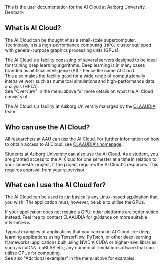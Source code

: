 This is the user documentation for the AI Cloud at Aalborg University, Denmark

## What is AI Cloud?

The AI Cloud can be thought of as a small-scale
supercomputer. Technically, it is a high-performance computing (HPC)
cluster equipped with general-purpose graphics processing units
(GPUs).

The AI Cloud is a facility consisting of several servers designed to
be ideal for training deep learning algorithms. Deep learning is in
many cases branded as artificial intelligence (AI) - hence the name AI
Cloud.  
This also makes the facility good for a wide range of computationally
intensive work such as numerical simulations and high-performance data
analysis (HPDA).  
See "Overview" in the menu above for more details on what the AI Cloud
consists of.

The AI Cloud is a facility at Aalborg University managed by the
[CLAAUDIA](https://www.claaudia.aau.dk/) team.

## Who can use the AI Cloud?

All researchers at AAU can use the AI Cloud. For further information
on how to obtain access to AI Cloud, see [CLAAUDIA's
homepage](https://www.claaudia.aau.dk/platforms-tools/compute/gpu-cloud-ai/).

Students at Aalborg University can also use the AI Cloud. As a
student, you are granted access to the AI Cloud for one semester at a
time in relation to your semester project, if the project requires the
AI Cloud's resources. This requires approval from your supervisor.

## What can I use the AI Cloud for?

The AI Cloud can be used to run basically any Linux-based application
that you wish. The application must, however, be able to utilise the
GPUs.

If your application does not require a GPU, other platforms are better
suited instead. Feel free to contact CLAAUDIA for guidance on more
suitable alternatives.

Typical examples of applications that you can run in AI Cloud are:
deep learning applications using TensorFlow, PyTorch, or other deep
learning frameworks; applications built using NVIDIA CUDA or
higher-level libraries such as cuDNN, cuBLAS etc.; any numerical
simulation software that can utilise GPUs for computing.  
See also "Additional examples" in the menu above for examples.
